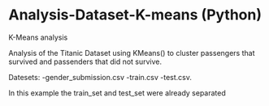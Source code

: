 # Analysis-Dataset-K-means (Python)
K-Means analysis

Analysis of the Titanic Dataset using KMeans() to cluster passengers that survived and passenders that did not survive. 

Datesets:
-gender_submission.csv
-train.csv
-test.csv.

In this example the train_set and test_set were already separated
